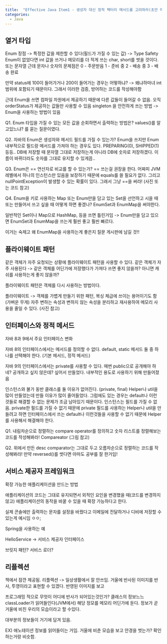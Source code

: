 ```yaml
---
title:  "Effective Java Item1 - 생성자 대신 정적 팩터리 메서드를 고려하라(초안 미완)"
categories:
  - Java
---
```


## 열거 타입

Enum 장점 -> 특정한 값을 제한할 수 있다(필드가 가질 수 있는 값) -> Type Safety
Enum이 없었다면 int 값을 쓰거나 메모리를 더 적게 쓰는 char, short를 썻을 것이다. 또는 문자열
근데 문자나 숫자의 문제점은 
0 - 주문받음
1 - 준비 중
2 - 배송 중
3 - 배송 완료

만약 status에 100이 들어가거나 200이 들어가는 경우는 어떻하냐? -> 왜냐하마녀 int 범위에 포함되기 때문이다.
그래서 이러한 검증, 방어하는 코드를 작성해야함

근데 Enum을 쓰면 컴파일 차원에서 제공하기 때문에 다른 값들이 들어갈 수 없음. 오직 orderStatus가 제공하는 값들만 사용할 수 있음
singleton 을 안전하게 쓰는 방법 -> Enum을 사용하는 방법이 있음 

Q1. Enum 타입을 가질 수 있는 모든 값을 순회하면서 출력하는 방법은?
values()를 알고있느냐? 를 묻는 질문이였다.

Q2. 자바의 Enum은 생성자와 메서드 필드를 가질 수 있는가?
Enum을 쓰지만 Enum 내부적으로 필드랑 메서드를 가져야 하는 경우도 있다.
PREPARING(0), SHIPPED(1) 등등.. DB에 저장할 때 문자열 그대로 저장하는게 아니라 DB에 숫자로 저장하겠다.
이름이 바뀌더라도 숫자를 그대로 유지할 수 있게끔..

Q3. Enum은 == 연산자로 비교를 할 수 있는가?
== 쓰는걸 권장을 한다. 어짜피 JVM 레벨에서 하나의 인스턴스만 있음을 보장하기 때문에 equals를 쓸 필요가 없다.
그리고 nullPointException이 발생할 수 있는 확률이 있다. 그래서 그냥 ==을 써라!
(사진 또는 코드 참고)

Q4. Enum을 키로 사용하는 Map 또는 Enum만을 담고 있는 Set을 선언하고 시을 때 또는 만들어서 쓰고 싶을 때 어떻게 하면 좋겠나?
EnumSet과 EnumMap을 써야한다.

일반적인 Set이나 Map으로 HashMap, 등을 쓰면 틀린거임 -> Enum만을 담고 있으면 EnumSet과 EnumMap을 쓰는게 훨씬 좋고
훨씬 빠르다.

이거는 숙제고 왜 EnumMap을 사용하는게 좋은지 질문 게시판에 남길 것!!

## 플라이웨이트 패턴

같은 객체가 자주 요청되는 상황에 플라이웨이트 패턴을 사용할 수 있다.
같은 객체가 자주 사용된다 -> 같은 객체를 어딘가에 저장했다가 가져다 쓰면 좋지 않을까? 아니면 캐쉬를 사용하는게 좋지 않을까?

플라이웨이트 패턴은 객체를 다시 사용하는 방법이다.

플라이웨이트 -> 객체를 가볍게 만들기 위한 패턴, 복싱 체급에 쓰이는 용어이기도 함(가벼운 무게)
자주 변하는 속성과 변하지 않는 속성을 분리하고 재사용하여 메모리 사용을 줄일 수 있다.
(사진 참고)

## 인터페이스와 정적 메서드
자바 8과 9에서 주요 인터페이스 변화

자바 8의 인터페이스에서는 메서드를 정의할 수 없다. default, static 메서드 둘 중 하나를 선택해야 한다.
(기본 메서드, 정적 메서드)

자바 9의 인터페이스에서는 private를 사용할 수 있다.
매번 public으로 공개해야 하네? 공개하고 싶지 않은데? 싶어서 만들었다. 내부적인 용도로 사용하기 위해 만들어졌음

인스턴스와 불가 동반 클래스를 둘 이유가 없어진다.
(private, final) Helper나 util을 많이 만들었는데 만들 이유가 많이 줄어들었다. 그럼에도 있는 경우는 
default나 이런 것들로 해결할 수 없는 문제가 조금 남아있기 때문이다. 인스턴스는 필드를 가질 수 없음.
private한 필드를 가질 수 없기 때문에 private 필드를 사용하는 Helper나 util을 만들려고 하면 인터페이스에서 쓰는 default나 이런것들을 사용할 수 없기 때문에 Helper를 사용해서 해결해야 한다.

Q1. 내림차순으로 정렬하는 compare operator를 정의하고 숫자 리스트를 정렬해보는 코드를 작성해봐라!
Compareator
(그림 참고)

Q2. 위에서 만든 desc comparator는 그대로 두고 오름차순으로 정렬하는 코드를 작성해봐라!
만약 reversed()를 썻다면 아마도 공부를 잘 한거임!

## 서비스 제공자 프레임워크

확장 가능한 애플리케이션을 만드는 방법

애플리케이션의 코드는 그대로 유지되면서 외적인 요인을 변경했을 때(코드를 변경하지 않고) 애플리케이션의 동작을 바꿀 수 있을 때
확장 가능하다고 한다.

실제 콘솔에만 출력하는 문자를 설정을 바꿨다고 이메일에 전달하거나 디비에 저장할 수 있는게 예시임 ㅇㅇ;

Spring을 사용하는 예

HelloService -> 서비스 제공자 인터페이스 

브릿지 패턴?
서비스 로더?

## 리플렉션

책에서 잠깐 제공됨. 
리플렉션 -> 일상생활에서 잘 안쓰임. 거울에 반사된 이미지를 반사, 투영이라고 표현할 수 있겠다.
반영된 이미지를 보고 

프로그래밍 적으로 무엇이 어디에 반사가 되어있는것인가?
클래스의 정보느느 classLoader가 읽어들인다(JVM에서) 해당 정모를 메모리 어딘가에 둔다. 정보가 곧 거울에 비친 우리의 모습이라고 할 수있다.

대부분의 정보들이 거기에 담겨 있음.

EX) 애노테이션 정보를 읽어들이는 거임. 거울에 비춘 모습을 보고 안경을 썻는가? 확인하는거랑 비슷함.




